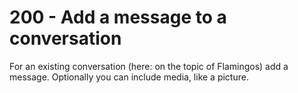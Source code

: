 # 200 - Add a message to a conversation

For an existing conversation (here: on the topic of Flamingos) add a message. Optionally you can include media, like a picture.

